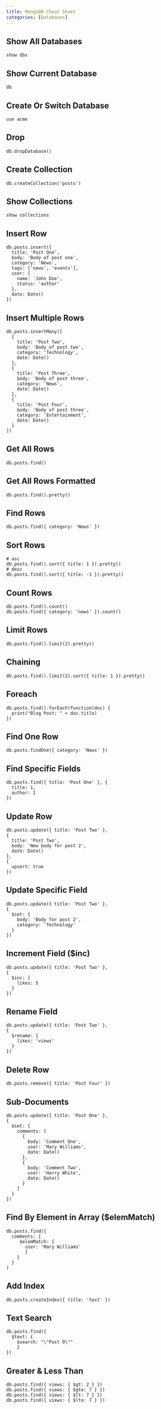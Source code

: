 ```yaml
---
title: MongoDB Cheat Sheet
categories: [Databases]
---
```


## Show All Databases

```shell
show dbs
```

## Show Current Database

```shell
db
```

## Create Or Switch Database

```shell
use acme
```

## Drop

```shell
db.dropDatabase()
```

## Create Collection

```shell
db.createCollection('posts')
```

## Show Collections

```shell
show collections
```

## Insert Row

```shell
db.posts.insert({
  title: 'Post One',
  body: 'Body of post one',
  category: 'News',
  tags: ['news', 'events'],
  user: {
    name: 'John Doe',
    status: 'author'
  },
  date: Date()
})
```

## Insert Multiple Rows

```shell
db.posts.insertMany([
  {
    title: 'Post Two',
    body: 'Body of post two',
    category: 'Technology',
    date: Date()
  },
  {
    title: 'Post Three',
    body: 'Body of post three',
    category: 'News',
    date: Date()
  },
  {
    title: 'Post Four',
    body: 'Body of post three',
    category: 'Entertainment',
    date: Date()
  }
])
```

## Get All Rows

```shell
db.posts.find()
```

## Get All Rows Formatted

```shell
db.posts.find().pretty()
```

## Find Rows

```shell
db.posts.find({ category: 'News' })
```

## Sort Rows

```shell
# asc
db.posts.find().sort({ title: 1 }).pretty()
# desc
db.posts.find().sort({ title: -1 }).pretty()
```

## Count Rows

```shell
db.posts.find().count()
db.posts.find({ category: 'news' }).count()
```

## Limit Rows

```shell
db.posts.find().limit(2).pretty()
```

## Chaining

```shell
db.posts.find().limit(2).sort({ title: 1 }).pretty()
```

## Foreach

```shell
db.posts.find().forEach(function(doc) {
  print("Blog Post: " + doc.title)
})
```

## Find One Row

```shell
db.posts.findOne({ category: 'News' })
```

## Find Specific Fields

```shell
db.posts.find({ title: 'Post One' }, {
  title: 1,
  author: 1
})
```

## Update Row

```shell
db.posts.update({ title: 'Post Two' },
{
  title: 'Post Two',
  body: 'New body for post 2',
  date: Date()
},
{
  upsert: true
})
```

## Update Specific Field

```shell
db.posts.update({ title: 'Post Two' },
{
  $set: {
    body: 'Body for post 2',
    category: 'Technology'
  }
})
```

## Increment Field (\$inc)

```shell
db.posts.update({ title: 'Post Two' },
{
  $inc: {
    likes: 5
  }
})
```

## Rename Field

```shell
db.posts.update({ title: 'Post Two' },
{
  $rename: {
    likes: 'views'
  }
})
```

## Delete Row

```shell
db.posts.remove({ title: 'Post Four' })
```

## Sub-Documents

```shell
db.posts.update({ title: 'Post One' },
{
  $set: {
    comments: [
      {
        body: 'Comment One',
        user: 'Mary Williams',
        date: Date()
      },
      {
        body: 'Comment Two',
        user: 'Harry White',
        date: Date()
      }
    ]
  }
})
```

## Find By Element in Array (\$elemMatch)

```shell
db.posts.find({
  comments: {
     $elemMatch: {
       user: 'Mary Williams'
       }
    }
  }
)
```

## Add Index

```shell
db.posts.createIndex({ title: 'text' })
```

## Text Search

```shell
db.posts.find({
  $text: {
    $search: "\"Post O\""
    }
})
```

## Greater & Less Than

```shell
db.posts.find({ views: { $gt: 2 } })
db.posts.find({ views: { $gte: 7 } })
db.posts.find({ views: { $lt: 7 } })
db.posts.find({ views: { $lte: 7 } })
```
